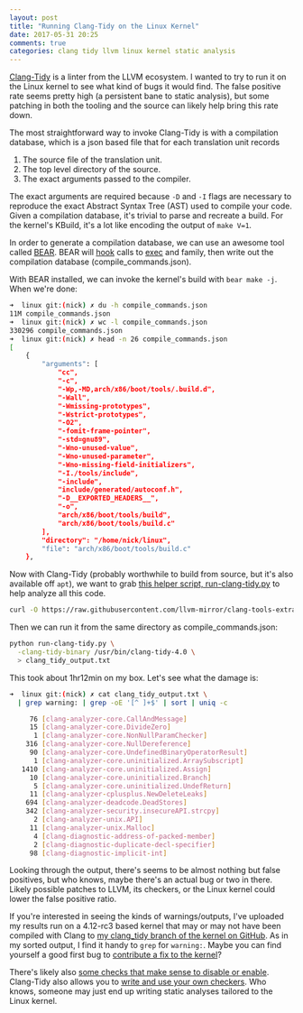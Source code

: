 ```yaml
---
layout: post
title: "Running Clang-Tidy on the Linux Kernel"
date: 2017-05-31 20:25
comments: true
categories: clang tidy llvm linux kernel static analysis
---
```

[Clang-Tidy](http://clang.llvm.org/extra/clang-tidy/) is a linter from the LLVM
ecosystem.  I wanted to try to run it on the Linux kernel to see what kind of
bugs it would find.  The false positive rate seems pretty high (a persistent
bane to static analysis), but some patching in both the tooling and the source
can likely help bring this rate down.

The most straightforward way to invoke Clang-Tidy is with a compilation
database, which is a json based file that for each translation unit records

1. The source file of the translation unit.
2. The top level directory of the source.
3. The exact arguments passed to the compiler.

The exact arguments are required because `-D` and `-I` flags are necessary to
reproduce the exact Abstract Syntax Tree (AST) used to compile your code. Given
a compilation database, it's trivial to parse and recreate a build.  For the
kernel's KBuild, it's a lot like encoding the output of `make V=1`.

In order to generate a compilation database, we can use an awesome tool called
[BEAR](https://github.com/rizsotto/Bear). BEAR will
[hook](https://github.com/rizsotto/Bear/blob/6b07f5044f30a3070d1dc39801bcdd94395d673e/libear/ear.c#L21)
calls to
[exec](https://linux.die.net/man/3/exec)
and family, then write out the compilation database (compile_commands.json).

With BEAR installed, we can invoke the kernel's build with `bear make -j`. When
we're done:

```sh
➜  linux git:(nick) ✗ du -h compile_commands.json
11M compile_commands.json
➜  linux git:(nick) ✗ wc -l compile_commands.json
330296 compile_commands.json
➜  linux git:(nick) ✗ head -n 26 compile_commands.json
[
    {
        "arguments": [
            "cc",
            "-c",
            "-Wp,-MD,arch/x86/boot/tools/.build.d",
            "-Wall",
            "-Wmissing-prototypes",
            "-Wstrict-prototypes",
            "-O2",
            "-fomit-frame-pointer",
            "-std=gnu89",
            "-Wno-unused-value",
            "-Wno-unused-parameter",
            "-Wno-missing-field-initializers",
            "-I./tools/include",
            "-include",
            "include/generated/autoconf.h",
            "-D__EXPORTED_HEADERS__",
            "-o",
            "arch/x86/boot/tools/build",
            "arch/x86/boot/tools/build.c"
        ],
        "directory": "/home/nick/linux",
        "file": "arch/x86/boot/tools/build.c"
    },
```

Now with Clang-Tidy (probably worthwhile to build from source, but it's also
available off `apt`), we want to grab
[this helper script, run-clang-tidy.py](https://github.com/llvm-mirror/clang-tools-extra/blob/master/clang-tidy/tool/run-clang-tidy.py)
to help analyze all this code.

```sh
curl -O https://raw.githubusercontent.com/llvm-mirror/clang-tools-extra/master/clang-tidy/tool/run-clang-tidy.py
```

Then we can run it from the same directory as compile_commands.json:

```sh
python run-clang-tidy.py \
  -clang-tidy-binary /usr/bin/clang-tidy-4.0 \
  > clang_tidy_output.txt
```

This took about 1hr12min on my box. Let's see what the damage is:

```sh
➜  linux git:(nick) ✗ cat clang_tidy_output.txt \
  | grep warning: | grep -oE '[^ ]+$' | sort | uniq -c

     76 [clang-analyzer-core.CallAndMessage]
     15 [clang-analyzer-core.DivideZero]
      1 [clang-analyzer-core.NonNullParamChecker]
    316 [clang-analyzer-core.NullDereference]
     90 [clang-analyzer-core.UndefinedBinaryOperatorResult]
      1 [clang-analyzer-core.uninitialized.ArraySubscript]
   1410 [clang-analyzer-core.uninitialized.Assign]
     10 [clang-analyzer-core.uninitialized.Branch]
      5 [clang-analyzer-core.uninitialized.UndefReturn]
     11 [clang-analyzer-cplusplus.NewDeleteLeaks]
    694 [clang-analyzer-deadcode.DeadStores]
    342 [clang-analyzer-security.insecureAPI.strcpy]
      2 [clang-analyzer-unix.API]
     11 [clang-analyzer-unix.Malloc]
      4 [clang-diagnostic-address-of-packed-member]
      2 [clang-diagnostic-duplicate-decl-specifier]
     98 [clang-diagnostic-implicit-int]
```

Looking through the output, there's seems to be almost nothing but false
positives, but who knows, maybe there's an actual bug or two in there.  Likely
possible patches to LLVM, its checkers, or the Linux kernel could lower the
false positive ratio.

If you're interested in seeing the kinds of warnings/outputs, I've uploaded my
results run on a 4.12-rc3 based kernel that may or may not have been compiled
with Clang to
[my clang_tidy branch of the kernel on GitHub](https://github.com/nickdesaulniers/linux/blob/clang_tidy/clang_tidy_output.txt.v2).
As in my sorted output, I find it handy to `grep` for `warning:`. Maybe you can
find yourself a good first bug to
[contribute a fix to the kernel](//blog/2017/05/16/submitting-your-first-patch-to-the-linux-kernel-and-responding-to-feedback/)?

There's likely also
[some checks that make sense to disable or enable](http://clang.llvm.org/extra/clang-tidy/checks/list.html).
Clang-Tidy also allows you to
[write and use your own checkers](http://clang.llvm.org/extra/clang-tidy/#writing-a-clang-tidy-check).
Who knows, someone may just end up writing static
analyses tailored to the Linux kernel.
